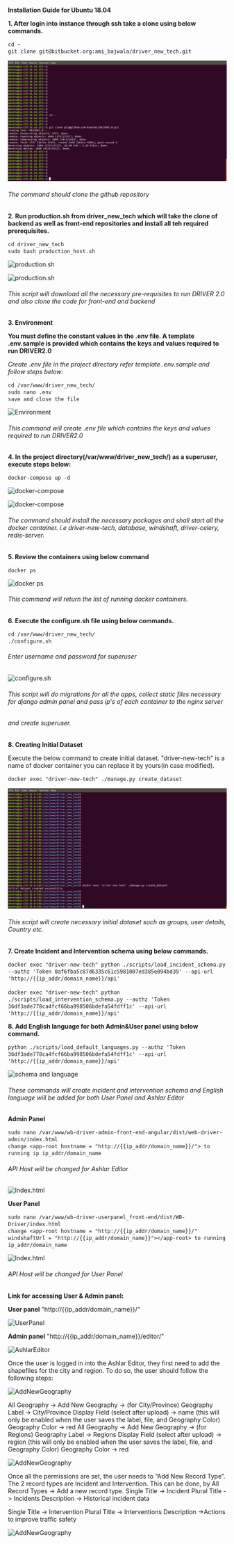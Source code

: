 ****Installation Guide for Ubuntu 18.04****

**1. After login into instance through ssh take a clone using below commands.**

    cd ~
    git clone git@bitbucket.org:ami_bajwala/driver_new_tech.git

![step1](images/Installation_step1.png)

###### The command should clone the github repository

**2. Run production.sh from driver_new_tech which will take the clone of backend as well as front-end repositories and
install all teh required prerequisites.**

    cd driver_new_tech
    sudo bash production_host.sh

![production.sh](images/Installation_step2_1.png)

![production.sh](images/Installation_step2_2.png)

###### This script will download all the necessary pre-requisites to run DRIVER 2.0 and also clone the code for front-end and backend

**3. Environment**

**You must define the constant values in the .env file. A template .env.sample is provided which contains the keys and
values required to run DRIVER2.0**

*Create .env file in the project directory refer template .env.sample and follow steps below:*

    cd /var/www/driver_new_tech/
    sudo nano .env
    save and close the file

![Environment](images/InstallationEnvironment.png)

###### This command will create .env file which contains the keys and values required to run DRIVER2.0

**4. In the project directory(/var/www/driver_new_tech/) as a superuser, execute steps below:**

    docker-compose up -d

![docker-compose](images/Installation_DockerCompose_1.png)

![docker-compose](images/Installation_DockerCompose_2.png)

###### The command should install the necessary packages and shall start all the docker container. i.e driver-new-tech, database, windshaft, driver-celery, redis-server.

**5. Review the containers using below command**

    docker ps

![docker ps](images/Installation_Dockerps.png)

###### This command will return the list of running docker containers.

**6. Execute the configure.sh file using below commands.**

    cd /var/www/driver_new_tech/
    ./configure.sh

###### Enter username and password for superuser

![configure.sh](images/Installation_Configure1.png)

###### This script will do migrations for all the apps, collect static files necessary for django admin panel and pass ip's of each container to the nginx server 

###### and create superuser.

**8. Creating Initial Dataset**

Execute the below command to create initial dataset. "driver-new-tech" is a name of docker container you can replace it 
by yours(in case modified).

    docker exec "driver-new-tech" ./manage.py create_dataset

![create_dataset](images/create_dataset.png)

###### This script will create necessary initial dataset such as groups, user details, Country etc.

**7. Create Incident and Intervention schema using below commands.**

    docker exec "driver-new-tech" python ./scripts/load_incident_schema.py --authz 'Token 0af6fba5c87d6335c61c5981007ed385e094bd39' --api-url 'http://{{ip_addr/domain_name}}/api'
    
    docker exec "driver-new-tech" python ./scripts/load_intervention_schema.py --authz 'Token 36df3ade778ca4fcf66ba998506bdefa54fdff1c' --api-url 'http://{{ip_addr/domain_name}}/api'

**8. Add English language for both Admin&User panel using below command.**

    python ./scripts/load_default_languages.py --authz 'Token 36df3ade778ca4fcf66ba998506bdefa54fdff1c' --api-url 'http://{{ip_addr/domain_name}}/api'

![schema and language](images/Installation_Schema_Language.png)

###### These commands will create incident and intervention schema and English language will be added for both User Panel and Ashlar Editor

**Admin Panel**

    sudo nano /var/www/wb-driver-admin-front-end-angular/dist/web-driver-admin/index.html
    change <app-root hostname = "http://{{ip_addr/domain_name}}/"> to running ip ip_addr/domain_name

###### API Host will be changed for Ashlar Editor

![Index.html](images/Installation_Index_Admin.png)

**User Panel**

    sudo nano /var/www/wb-driver-userpanel_front-end/dist/WB-Driver/index.html
    change <app-root hostname = "http://{{ip_addr/domain_name}}/" windshaftUrl = "http://{{ip_addr/domain_name}}"></app-root> to running ip_addr/domain_name

![Index.html](images/Installation_IndexUserPanel.png)

###### API Host will be changed for User Panel

**Link for accessing User & Admin panel:**

**User panel** "http://{{ip_addr/domain_name}}/"

![UserPanel](images/UserPanel_LoginPage.png)

**Admin panel** "http://{{ip_addr/domain_name}}/editor/"

![AshlarEditor](images/AshlarEditor_LoginPage.png)

Once the user is logged in into the Ashlar Editor, they first need to add the shapefiles for the city and region. To do
so, the user should follow the following steps:

![AddNewGeography](images/AshlarEditor_HomePage.png)

All Geography -> Add New Geography -> (for City/Province)
Geography Label -> City/Province Display Field (select after upload) -> name (this will only be enabled when the user
saves the label, file, and Geography Color)
Geography Color -> red All Geography -> Add New Geography -> (for Regions)
Geography Label -> Regions Display Field (select after upload) -> region (this will only be enabled when the user saves
the label, file, and Geography Color)
Geography Color -> red

![AddNewGeography](images/AshlarEditor_AddNewGeography.png)


Once all the permissions are set, the user needs to “Add New Record Type”. The 2 record types are Incident and
Intervention. This can be done, by All Record Types -> Add a new record type. Single Title -> Incident Plural Title ->
Incidents Description -> Historical incident data

Single Title -> Intervention Plural Title -> Interventions Description ->Actions to improve traffic safety

![AddNewGeography](images/AshlarEditor_AddNewRecordType.png)


[comment]: <> (![AddNewGeography]&#40;images/AshlarEditor_ManageUsers.png&#41;)

[comment]: <> (Manage User -> Add New User;)

[comment]: <> (Fill-up all the relevant details and click on *Create User* button.)

[comment]: <> (![AddNewGeography]&#40;images/AshlarEditor_CreateUser.png&#41;)

[comment]: <> (Manage Permissions -> Add Group Permission;)

[comment]: <> (Fill-up all the relevant details and click on *Save* button.)

[comment]: <> (![AddNewGeography]&#40;images/AshlarEditor_ManagePermissions.png&#41;)

[comment]: <> (To add new language, click on Language -> Add New Language. Add all the required details and click on *Save* button.)

[comment]: <> (![AddNewGeography]&#40;images/AshlarEditor_AddNewLanguage.png&#41;)

[comment]: <> (To add new Weather API Provider, click on Settings -> Weather API -> Add API Provider.)

[comment]: <> (Add PROVIDER NAME,  CLIENT ID / API KEY, CLIENT SECRET and click on *Save* button.)

[comment]: <> (![AddNewGeography]&#40;images/AshlarEditor_AddWeatherAPIProvider.png&#41;)


[comment]: <> (![AddNewGeography]&#40;images/AshlarEditor_AllCrashTypes.png&#41;)

[comment]: <> (Select Weather -> Settings -> SelectWeather;)

[comment]: <> (By default all the options are selected and same will appear in user panel, but if you do not want to show some )

[comment]: <> (of them then you can always uncheck those and click on *Save* button.)

[comment]: <> (![AddNewGeography]&#40;images/AshlarEditor_SelectWeather.png&#41;)

[comment]: <> (Bulk Upload)

[comment]: <> (To upload Incidents/Interventions in bulk, click on Settings -> Bulk Upload -> Upload Bulk Data, select Incident/)

[comment]: <> (Intervention from drop-down choose the relevant Json/csv file to upload. Once file is added, click on Upload button.)

[comment]: <> (If required you can download a sample file by clicking on "Download Sample file".)

[comment]: <> (![AddNewGeography]&#40;images/AshlarEditor_BulkUpload.png&#41;)




[comment]: <> (![AddNewGeography]&#40;images/UserPanel_CreateUser.png&#41;)


[comment]: <> (![AddNewGeography]&#40;images/Dashboard.png&#41;)


[comment]: <> (![AddNewGeography]&#40;images/MapPage.png&#41;)


[comment]: <> (![AddNewGeography]&#40;images/MapGraphs.png&#41;)


[comment]: <> (![AddNewGeography]&#40;images/AddIncident.png&#41;)


[comment]: <> (![AddNewGeography]&#40;images/AddIncident_Preview.png&#41;)


[comment]: <> (![AddNewGeography]&#40;images/RecordList.png&#41;)


[comment]: <> (![AddNewGeography]&#40;images/BarGraph.png&#41;)


[comment]: <> (![AddNewGeography]&#40;images/PieChart.png&#41;)